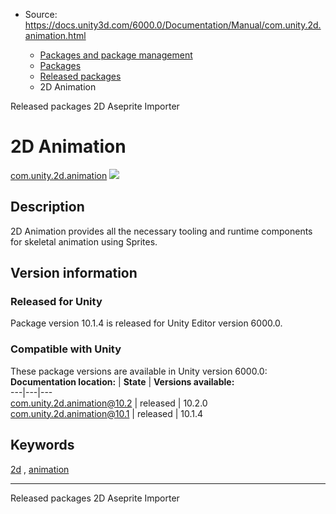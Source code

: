 * Source: https://docs.unity3d.com/6000.0/Documentation/Manual/com.unity.2d.animation.html

  * [Packages and package management](https://docs.unity3d.com/6000.0/Documentation/Manual/PackagesList.html)
  * [Packages](https://docs.unity3d.com/6000.0/Documentation/Manual/Packages-all.html)
  * [Released packages](https://docs.unity3d.com/6000.0/Documentation/Manual/pack-safe.html)
  * 2D Animation 


[](https://docs.unity3d.com/6000.0/Documentation/Manual/pack-safe.html)
Released packages
[](https://docs.unity3d.com/6000.0/Documentation/Manual/com.unity.2d.aseprite.html)
2D Aseprite Importer 
# 2D Animation
[com.unity.2d.animation](https://docs.unity3d.com/Packages/com.unity.2d.animation@10.2/manual/index.html) ![](https://docs.unity3d.com/6000.0/Documentation/uploads/Main/iconRel.png)
## Description
2D Animation provides all the necessary tooling and runtime components for skeletal animation using Sprites. 
## Version information
### Released for Unity
Package version 10.1.4 is released for Unity Editor version 6000.0.
### Compatible with Unity
These package versions are available in Unity version 6000.0:
**Documentation location:** | **State** | **Versions available:**  
---|---|---  
[com.unity.2d.animation@10.2](https://docs.unity3d.com/Packages/com.unity.2d.animation@10.2/manual/index.html) | released | 10.2.0  
[com.unity.2d.animation@10.1](https://docs.unity3d.com/Packages/com.unity.2d.animation@10.1/manual/index.html) | released | 10.1.4  
## Keywords
[2d](https://docs.unity3d.com/6000.0/Documentation/Manual/pack-keys.html#2d) , [animation](https://docs.unity3d.com/6000.0/Documentation/Manual/pack-keys.html#animation)
* * *
[](https://docs.unity3d.com/6000.0/Documentation/Manual/pack-safe.html)
Released packages
[](https://docs.unity3d.com/6000.0/Documentation/Manual/com.unity.2d.aseprite.html)
2D Aseprite Importer 
